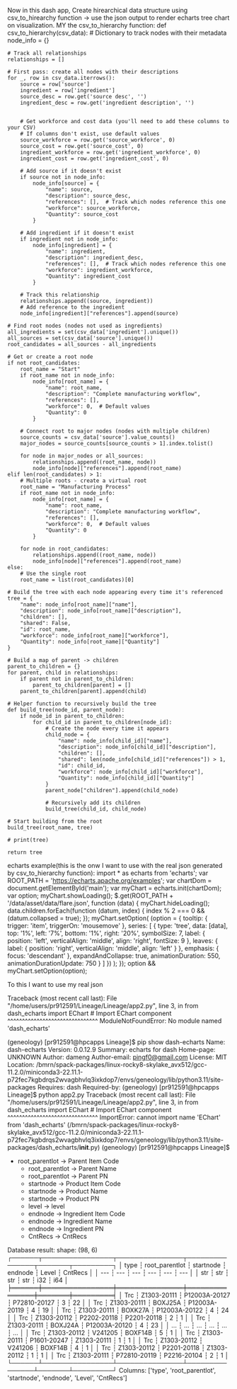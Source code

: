 Now in this dash app, Create hirearchical data structure using csv_to_hirearchy function -> use the json output to render echarts tree chart on visualization.
MY the csv_to_hierarchy function:
def csv_to_hierarchy(csv_data):
    # Dictionary to track nodes with their metadata
    node_info = {}
    
    # Track all relationships
    relationships = []
    
    # First pass: create all nodes with their descriptions
    for _, row in csv_data.iterrows():
        source = row['source']
        ingredient = row['ingredient']
        source_desc = row.get('source desc', '')
        ingredient_desc = row.get('ingredient description', '')
        
        
        # Get workforce and cost data (you'll need to add these columns to your CSV)
        # If columns don't exist, use default values
        source_workforce = row.get('source_workforce', 0)
        source_cost = row.get('source_cost', 0)
        ingredient_workforce = row.get('ingredient_workforce', 0)
        ingredient_cost = row.get('ingredient_cost', 0)
        
        # Add source if it doesn't exist
        if source not in node_info:
            node_info[source] = {
                "name": source,
                "description": source_desc,
                "references": [],  # Track which nodes reference this one
                "workforce": source_workforce,
                "Quantity": source_cost
            }
        
        # Add ingredient if it doesn't exist
        if ingredient not in node_info:
            node_info[ingredient] = {
                "name": ingredient, 
                "description": ingredient_desc,
                "references": [],  # Track which nodes reference this one
                "workforce": ingredient_workforce,
                "Quantity": ingredient_cost
            }
        
        # Track this relationship
        relationships.append((source, ingredient))
        # Add reference to the ingredient
        node_info[ingredient]["references"].append(source)
    
    # Find root nodes (nodes not used as ingredients)
    all_ingredients = set(csv_data['ingredient'].unique())
    all_sources = set(csv_data['source'].unique())
    root_candidates = all_sources - all_ingredients
    
    # Get or create a root node
    if not root_candidates:
        root_name = "Start"
        if root_name not in node_info:
            node_info[root_name] = {
                "name": root_name,
                "description": "Complete manufacturing workflow",
                "references": [],
                "workforce": 0,  # Default values
                "Quantity": 0
            }
        
        # Connect root to major nodes (nodes with multiple children)
        source_counts = csv_data['source'].value_counts()
        major_nodes = source_counts[source_counts > 1].index.tolist()
        
        for node in major_nodes or all_sources:
            relationships.append((root_name, node))
            node_info[node]["references"].append(root_name)
    elif len(root_candidates) > 1:
        # Multiple roots - create a virtual root
        root_name = "Manufacturing Process"
        if root_name not in node_info:
            node_info[root_name] = {
                "name": root_name,
                "description": "Complete manufacturing workflow",
                "references": [],
                "workforce": 0,  # Default values
                "Quantity": 0
            }
        
        for node in root_candidates:
            relationships.append((root_name, node))
            node_info[node]["references"].append(root_name)
    else:
        # Use the single root
        root_name = list(root_candidates)[0]
    
    # Build the tree with each node appearing every time it's referenced
    tree = {
        "name": node_info[root_name]["name"],
        "description": node_info[root_name]["description"],
        "children": [],
        "shared": False,
        "id": root_name,
        "workforce": node_info[root_name]["workforce"],
        "Quantity": node_info[root_name]["Quantity"]
    }
    
    # Build a map of parent -> children
    parent_to_children = {}
    for parent, child in relationships:
        if parent not in parent_to_children:
            parent_to_children[parent] = []
        parent_to_children[parent].append(child)
    
    # Helper function to recursively build the tree
    def build_tree(node_id, parent_node):
        if node_id in parent_to_children:
            for child_id in parent_to_children[node_id]:
                # Create the node every time it appears
                child_node = {
                    "name": node_info[child_id]["name"],
                    "description": node_info[child_id]["description"],
                    "children": [],
                    "shared": len(node_info[child_id]["references"]) > 1,
                    "id": child_id,
                    "workforce": node_info[child_id]["workforce"],
                    "Quantity": node_info[child_id]["Quantity"]
                }
                parent_node["children"].append(child_node)
                
                # Recursively add its children
                build_tree(child_id, child_node)
    
    # Start building from the root
    build_tree(root_name, tree)
    
    # print(tree)
   
    return tree

echarts example(this is the onw I want to use with the real json generated by csv_to_hierarchy function):
import * as echarts from 'echarts';
var ROOT_PATH = 'https://echarts.apache.org/examples';
var chartDom = document.getElementById('main');
var myChart = echarts.init(chartDom);
var option;
myChart.showLoading();
$.get(ROOT_PATH + '/data/asset/data/flare.json', function (data) {
  myChart.hideLoading();
  data.children.forEach(function (datum, index) {
    index % 2 === 0 && (datum.collapsed = true);
  });
  myChart.setOption(
    (option = {
      tooltip: {
        trigger: 'item',
        triggerOn: 'mousemove'
      },
      series: [
        {
          type: 'tree',
          data: [data],
          top: '1%',
          left: '7%',
          bottom: '1%',
          right: '20%',
          symbolSize: 7,
          label: {
            position: 'left',
            verticalAlign: 'middle',
            align: 'right',
            fontSize: 9
          },
          leaves: {
            label: {
              position: 'right',
              verticalAlign: 'middle',
              align: 'left'
            }
          },
          emphasis: {
            focus: 'descendant'
          },
          expandAndCollapse: true,
          animationDuration: 550,
          animationDurationUpdate: 750
        }
      ]
    })
  );
});
option && myChart.setOption(option);

To this I want to use my real json

Traceback (most recent call last):
  File "/home/users/pr912591/Lineage/Lineage/app2.py", line 3, in <module>
    from dash_echarts import EChart  # Import EChart component
    ^^^^^^^^^^^^^^^^^^^^^^^^^^^^^^^
ModuleNotFoundError: No module named 'dash_echarts'

(geneology) [pr912591@hpcapps Lineage]$ pip show dash-echarts
Name: dash-echarts
Version: 0.0.12.9
Summary: echarts for dash
Home-page: UNKNOWN
Author: dameng
Author-email: <pingf0@gmail.com>
License: MIT
Location: /bmrn/spack-packages/linux-rocky8-skylake_avx512/gcc-11.2.0/miniconda3-22.11.1-p72fec7kgbdrqs2wvagbhvlq3ixkdop7/envs/geneology/lib/python3.11/site-packages
Requires: dash
Required-by: 
(geneology) [pr912591@hpcapps Lineage]$ python app2.py
Traceback (most recent call last):
  File "/home/users/pr912591/Lineage/Lineage/app2.py", line 3, in <module>
    from dash_echarts import EChart  # Import EChart component
    ^^^^^^^^^^^^^^^^^^^^^^^^^^^^^^^
ImportError: cannot import name 'EChart' from 'dash_echarts' (/bmrn/spack-packages/linux-rocky8-skylake_avx512/gcc-11.2.0/miniconda3-22.11.1-p72fec7kgbdrqs2wvagbhvlq3ixkdop7/envs/geneology/lib/python3.11/site-packages/dash_echarts/__init__.py)
(geneology) [pr912591@hpcapps Lineage]$ 

- root_parentlot -> Parent Item Code
	- root_parentlot -> Parent Name
	- root_parentlot -> Parent PN
	- startnode -> Product Item Code
	- startnode -> Product Name
	- startnode -> Product PN
	- level -> level
	- endnode -> Ingredient Item Code
	- endnode -> Ingredient Name
	- endnode -> Ingredient PN
	- CntRecs -> CntRecs

Database result: shape: (98, 6)
┌──────┬────────────────┬───────────────┬───────────────┬───────┬─────────┐
│ type ┆ root_parentlot ┆ startnode     ┆ endnode       ┆ Level ┆ CntRecs │
│ ---  ┆ ---            ┆ ---           ┆ ---           ┆ ---   ┆ ---     │
│ str  ┆ str            ┆ str           ┆ str           ┆ i32   ┆ i64     │
╞══════╪════════════════╪═══════════════╪═══════════════╪═══════╪═════════╡
│ Trc  ┆ Z1303-20111    ┆ P12003A-20127 ┆ P72810-20127  ┆ 3     ┆ 22      │
│ Trc  ┆ Z1303-20111    ┆ BOXJ25A       ┆ P12003A-20119 ┆ 4     ┆ 19      │
│ Trc  ┆ Z1303-20111    ┆ BOXK27A       ┆ P12003A-20122 ┆ 4     ┆ 24      │
│ Trc  ┆ Z1303-20112    ┆ P2202-20118   ┆ P2201-20118   ┆ 2     ┆ 1       │
│ Trc  ┆ Z1303-20111    ┆ BOXJ24A       ┆ P12003A-20120 ┆ 4     ┆ 23      │
│ …    ┆ …              ┆ …             ┆ …             ┆ …     ┆ …       │
│ Trc  ┆ Z1303-20112    ┆ V241205       ┆ BOXF14B       ┆ 5     ┆ 1       │
│ Trc  ┆ Z1303-20111    ┆ P1601-20247   ┆ Z1303-20111   ┆ 1     ┆ 1       │
│ Trc  ┆ Z1303-20112    ┆ V241206       ┆ BOXF14B       ┆ 4     ┆ 1       │
│ Trc  ┆ Z1303-20112    ┆ P2201-20118   ┆ Z1303-20112   ┆ 1     ┆ 1       │
│ Trc  ┆ Z1303-20111    ┆ P72810-20119  ┆ P2216-20104   ┆ 2     ┆ 1       │
└──────┴────────────────┴───────────────┴───────────────┴───────┴─────────┘
Columns: ['type', 'root_parentlot', 'startnode', 'endnode', 'Level', 'CntRecs']
